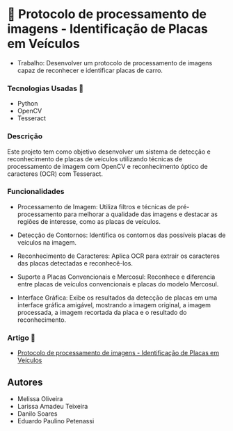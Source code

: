 # 📌 Protocolo de processamento de imagens - Identificação de Placas em Veículos

* Trabalho: Desenvolver um protocolo de processamento de imagens capaz de reconhecer e identificar placas de carro.

### Tecnologias Usadas 🔧

- Python
- OpenCV
- Tesseract


### Descrição

Este projeto tem como objetivo desenvolver um sistema de detecção e reconhecimento de placas de veículos utilizando técnicas de processamento de imagem com OpenCV e reconhecimento óptico de caracteres (OCR) com Tesseract.

### Funcionalidades

- Processamento de Imagem: Utiliza filtros e técnicas de pré-processamento para melhorar a qualidade das imagens e destacar as regiões de interesse, como as placas de veículos.

- Detecção de Contornos: Identifica os contornos das possíveis placas de veículos na imagem.

- Reconhecimento de Caracteres: Aplica OCR para extrair os caracteres das placas detectadas e reconhecê-los.

- Suporte a Placas Convencionais e Mercosul: Reconhece e diferencia entre placas de veículos convencionais e placas do modelo Mercosul.

- Interface Gráfica: Exibe os resultados da detecção de placas em uma interface gráfica amigável, mostrando a imagem original, a imagem processada, a imagem recortada da placa e o resultado do reconhecimento.


### Artigo 🔗

- [Protocolo de processamento de imagens - Identificação de Placas em Veículos]()

## Autores

- Melissa Oliveira
- Larissa Amadeu Teixeira
- Danilo Soares
- Eduardo Paulino Petenassi